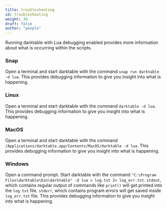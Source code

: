 ```yaml
---
title: troubleshooting
id: troubleshooting
weight: 30
draft: false
author: "people"
---
```


Running darktable with Lua debugging enabled provides more information about what is occurring within the scripts.

### Snap

Open a terminal and start darktable with the command `snap run darktable -d lua`. This provides debugging information to give you insight into what is happening.

### Linux

Open a terminal and start darktable with the command `darktable -d lua`. This provides debugging information to give you insight into what is happening.

### MacOS

Open a terminal and start darktable with the command `/Applications/darktable.app/Contents/MacOS/darktable -d lua`. This provides debugging information to give you insight into what is happening.

### Windows

Open a command prompt. Start darktable with the command `"C:\Program Files\darktable\bin\darktable" -d lua > log.txt 2> log_err.txt`. `stdout`, which contains regular output of commands like `print()` will get printed into the `log.txt` file. `stderr`, which contains program errors will get saved inside `log_err.txt` file. This provides debugging information to give you insight into what is happening.
